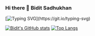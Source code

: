 ### Hi there 👋 Bidit Sadhukhan
[![Typing SVG](https://readme-typing-svg.herokuapp.com/?lines=A+Statistician+and+an+Ultralearner;All+my+project+repositories+here+.+.+.)](https://git.io/typing-svg)
<!--
**biditsadhukhan/biditsadhukhan** is a ✨ _special_ ✨ repository because its `README.md` (this file) appears on your GitHub profile.

Here are some ideas to get you started:

- 🔭 I’m currently working on ...
- 🌱 I’m currently learning ...
- 👯 I’m looking to collaborate on ...
- 🤔 I’m looking for help with ...
- 💬 Ask me about ...
- 📫 How to reach me: ...
- 😄 Pronouns: ...
- ⚡ Fun fact: ...
-->
[![Bidit's GitHub stats](https://github-readme-stats.vercel.app/api?username=biditsadhukhan&show_icons=true&theme=highcontrast)](https://github.com/biditsadhukhan/github-readme-stats)
[![Top Langs](https://github-readme-stats.vercel.app/api/top-langs/?username=biditsadhukhan&show_icons=true&theme=dracula)](https://github.com/biditsadhukhan/github-readme-stats)
